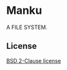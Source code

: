 # Manku

A FILE SYSTEM.

## License

[BSD 2-Clause license](https://github.com/lindsuen/manku/blob/master/README.md)
